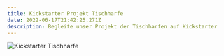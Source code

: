 ```yaml
---
title: Kickstarter Projekt Tischharfe
date: 2022-06-17T21:42:25.271Z
description: Begleite unser Projekt der Tischharfen auf Kickstarter
---
```

![Kickstarter Tischharfe](/assets/instagram-post-2-1-.jpg "Kickstarter Projekt Tischharfe")